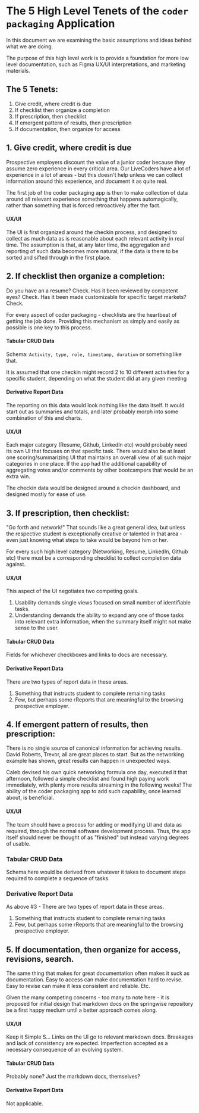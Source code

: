 # The 5 High Level Tenets of the `coder packaging` Application

In this document we are examining the basic assumptions and ideas behind what we are doing.

The purpose of this high level work is to provide a foundation for more low level documentation, such as Figma UX/UI interpretations, and marketing materials.

## The 5 Tenets:
1. Give credit, where credit is due
1. If checklist then organize a completion
1. If prescription, then checklist
1. If emergent pattern of results, then prescription
1. If documentation, then organize for access

## 1. Give credit, where credit is due

Prospective employers discount the value of a junior coder because they assume zero experience in every critical area. Our LiveCoders have a lot of experience in a lot of areas - but this doesn't help unless we can collect information around this experience, and document it as quite real.

The first job of the coder packaging app is then to make collection of data around all relevant experience something that happens automagically, rather than something that is forced retroactively after the fact.


#### UX/UI

The UI is first organized around the checkin process, and designed to collect as much data as is reasonable about each relevant activity in real time. The assumption is that, at any later time, the aggregation and reporting of such data becomes more natural, if the data is there to be sorted and sifted through in the first place.

## 2. If checklist then organize a completion:

Do you have an a resume? Check.
Has it been reviewed by competent eyes? Check.
Has it been made customizable for specific target markets? Check.

For every aspect of coder packaging - checklists are the heartbeat of getting the job done. Providing this mechanism as simply and easily as possible is one key to this process.

#### Tabular CRUD Data

Schema: `Activity, type, role, timestamp, duration` or something like that.

It is assumed that one checkin might record 2 to 10 different activities for a specific student, depending on what the student did at any given meeting

#### Derivative Report Data

The reporting on this data would look nothing like the data itself. It would start out as summaries and totals, and later probably morph into some combination of this and charts.


#### UX/UI

Each major category (Resume, Github, LinkedIn etc) would probably need its own UI that focuses on that specific task.
There would also be at least one scoring/summarizing UI that maintains an overall view of all such major categories in one place.
If the app had the additional capability of aggregating votes and/or comments by other bootcampers that would be an extra win.

The checkin data would be designed around a checkin dashboard, and designed mostly for ease of use.

## 3. If prescription, then checklist:

"Go forth and network!" That sounds like a great general idea, but unless the respective student is exceptionally creative or talented in that area - even just knowing what steps to take would be beyond him or her.

For every such high level category (Networking, Resume, LinkedIn, Github etc) there must be a corresponding checklist to collect completion data against.


#### UX/UI

This aspect of the UI negotiates two competing goals. 
1. Usability demands single views focused on small number of identifiable tasks.
2. Understanding demands the ability to expand any one of those tasks into relevant extra information, when the summary itself might not make sense to the user.

#### Tabular CRUD Data

Fields for whichever checkboxes and links to docs are necessary.

#### Derivative Report Data

There are two types of report data in these areas.
1. Something that instructs student to complete remaining tasks
2. Few, but perhaps some rReports that are meaningful to the browsing prospective employer.


## 4. If emergent pattern of results, then prescription:

There is no single source of canonical information for achieving results. David Roberts, Trevor, all are great places to start. But as the networking example has shown, great results can happen in unexpected ways. 

Caleb devised his own quick networking formula one day, executed it that afternoon, followed a simple checklist and found high paying work immediately, with plenty more results streaming in the following weeks! The ability of the coder packaging app to add such capability, once learned about, is beneficial.


#### UX/UI

The team should have a process for adding or modifying UI and data as required, through the normal software development process. Thus, the app itself should never be thought of as "finished" but instead varying degrees of usable.

### Tabular CRUD Data

Schema here would be derived from whatever it takes to document steps required to complete a sequence of tasks.

### Derivative Report Data

As above #3 - There are two types of report data in these areas.
1. Something that instructs student to complete remaining tasks
2. Few, but perhaps some rReports that are meaningful to the browsing prospective employer.


## 5. If documentation, then organize for access, revisions, search.

The same thing that makes for great documentation often makes it suck as documentation. Easy to access can make documentation hard to revise. Easy to revise can make it less consistent and reliable. Etc.

Given the many competing concerns - too many to note here - it is proposed for initial design that markdown docs on the springwise repository be a first happy medium until a better approach comes along.


#### UX/UI

Keep it Simple S... Links on the UI go to relevant markdown docs. Breakages and lack of consistency are expected. Imperfection accepted as a necessary consequence of an evolving system.

#### Tabular CRUD Data

Probably none? Just the markdown docs, themselves?

#### Derivative Report Data

Not applicable.
